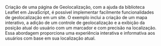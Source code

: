 Criação de uma página de Geolocalização, com a ajuda da biblioteca Leaflet em JavaScript, é possível implementar facilmente funcionalidades de geolocalização em um site. O exemplo inclui a criação de um mapa interativo, a adição de um controle de geolocalização e a exibição da posição atual do usuário com um marcador e com precisão na localização. Essa abordagem proporciona uma experiência interativa e informativa aos usuários com base em sua localização atual.
